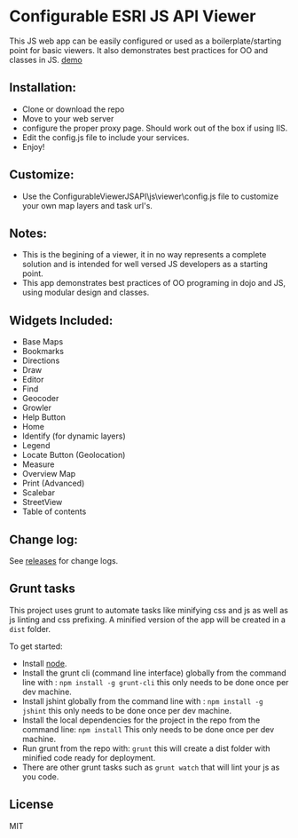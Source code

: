 # Configurable ESRI JS API Viewer

This JS web app can be easily configured or used as a boilerplate/starting point for basic viewers. It also demonstrates best practices for OO and classes in JS. [demo](http://davidspriggs.github.io/ConfigurableViewerJSAPI/viewer/)

## Installation:
* Clone or download the repo
* Move to your web server
* configure the proper proxy page. Should work out of the box if using IIS.
* Edit the config.js file to include your services.
* Enjoy!

## Customize:
* Use the ConfigurableViewerJSAPI\js\viewer\config.js file to customize your own map layers and task url's.

## Notes:
* This is the begining of a viewer, it in no way represents a complete solution and is intended for well versed JS developers as a starting point.
* This app demonstrates best practices of OO programing in dojo and JS, using modular design and classes.

## Widgets Included:
* Base Maps
* Bookmarks
* Directions
* Draw
* Editor
* Find
* Geocoder
* Growler
* Help Button
* Home
* Identify (for dynamic layers)
* Legend
* Locate Button (Geolocation)
* Measure
* Overview Map
* Print (Advanced)
* Scalebar
* StreetView
* Table of contents

## Change log:
See [releases](https://github.com/DavidSpriggs/ConfigurableViewerJSAPI/releases) for change logs.

## Grunt tasks
This project uses grunt to automate tasks like minifying css and js as well as js linting and css prefixing. A minified version of the app will be created in a `dist` folder.

To get started:
- Install [node](http://nodejs.org/).
- Install the grunt cli (command line interface) globally from the command line with : `npm install -g grunt-cli` this only needs to be done once per dev machine.
- Install jshint globally from the command line with : `npm install -g jshint` this only needs to be done once per dev machine.
- Install the local dependencies for the project in the repo from the command line: `npm install` This only needs to be done once per dev machine.
- Run grunt from the repo with: `grunt` this will create a dist folder with minified code ready for deployment.
- There are other grunt tasks such as `grunt watch` that will lint your js as you code.

## License

MIT
